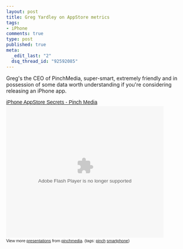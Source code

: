 ```yaml
--- 
layout: post
title: Greg Yardley on AppStore metrics
tags: 
- iPhone
comments: true
type: post
published: true
meta: 
  _edit_last: "2"
  dsq_thread_id: "92592085"
---
```

Greg's the CEO of PinchMedia, super-smart, extremely friendly and in possession of some data worth understanding if you're considering releasing an iPhone app.

<div style="width:425px;text-align:left" id="__ss_1044869"><a style="font:14px Helvetica,Arial,Sans-serif;display:block;margin:12px 0 3px 0;text-decoration:underline;" href="http://www.slideshare.net/pinchmedia/iphone-appstore-secrets-pinch-media?type=presentation" title="iPhone AppStore Secrets - Pinch Media">iPhone AppStore Secrets - Pinch Media</a><object style="margin:0px" width="425" height="355"><param name="movie" value="http://static.slideshare.net/swf/ssplayer2.swf?doc=pinchmedianycdevmeetup-1235013090651786-2&stripped_title=iphone-appstore-secrets-pinch-media" /><param name="allowFullScreen" value="true"/><param name="allowScriptAccess" value="always"/><embed src="http://static.slideshare.net/swf/ssplayer2.swf?doc=pinchmedianycdevmeetup-1235013090651786-2&stripped_title=iphone-appstore-secrets-pinch-media" type="application/x-shockwave-flash" allowscriptaccess="always" allowfullscreen="true" width="425" height="355"></embed></object><div style="font-size:11px;font-family:tahoma,arial;height:26px;padding-top:2px;">View more <a style="text-decoration:underline;" href="http://www.slideshare.net/">presentations</a> from <a style="text-decoration:underline;" href="http://www.slideshare.net/pinchmedia">pinchmedia</a>. (tags: <a style="text-decoration:underline;" href="http://slideshare.net/tag/pinch">pinch</a> <a style="text-decoration:underline;" href="http://slideshare.net/tag/smartphone">smartphone</a>)</div></div><img style="visibility:hidden;width:0px;height:0px;" border=0 width=0 height=0 src="http://counters.gigya.com/wildfire/IMP/CXNID=2000002.0NXC/bT*xJmx*PTEyMzUwNjU1NzI3NjAmcHQ9MTIzNTA2NTU5NDI1OSZwPTEwMTkxJmQ9Jmc9MiZ*PSZvPTQ3ZTFmNjkyMzk5MjRhNmE5N2Y1OTlhZWE1YWM2MzY*.gif" />
